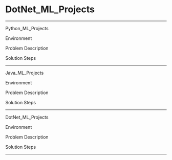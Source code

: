 # DotNet_ML_Projects
************************************************************************************************
Python_ML_Projects 

Environment 



Problem Description



Solution Steps



************************************************************************************************


Java_ML_Projects 

Environment 



Problem Description



Solution Steps


************************************************************************************************



DotNet_ML_Projects 

Environment 



Problem Description



Solution Steps







************************************************************************************************
